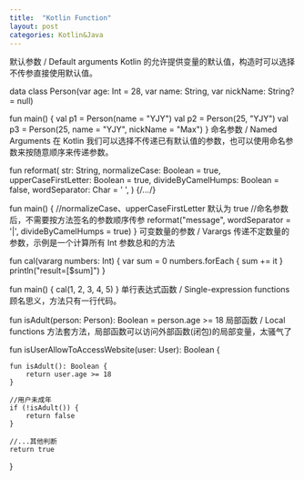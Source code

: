 ```yaml
---
title:  "Kotlin Function"
layout: post
categories: Kotlin&Java
---
```


默认参数 / Default arguments
Kotlin 的允许提供变量的默认值，构造时可以选择不传参直接使用默认值。

data class Person(var age: Int = 28, var name: String, var nickName: String? = null)
 
fun main() {
    val p1 = Person(name = "YJY")
    val p2 = Person(25, "YJY")
    val p3 = Person(25, name = "YJY", nickName = "Max")
}
命名参数 / Named Arguments
在 Kotlin 我们可以选择不传递已有默认值的参数，也可以使用命名参数来按随意顺序来传递参数。

fun reformat(
    str: String,
    normalizeCase: Boolean = true,
    upperCaseFirstLetter: Boolean = true,
    divideByCamelHumps: Boolean = false,
    wordSeparator: Char = ' ',
) {/*...*/}
 
fun main() {
    //normalizeCase、upperCaseFirstLetter 默认为 true
    //命名参数后，不需要按方法签名的参数顺序传参
    reformat("message", wordSeparator = '|', divideByCamelHumps = true)
}
可变数量的参数 / Varargs
传递不定数量的参数，示例是一个计算所有 Int 参数总和的方法

fun cal(vararg numbers: Int) {
    var sum = 0
    numbers.forEach {
        sum += it
    }
    println("result=[$sum]")
}
 
fun main() {
    cal(1, 2, 3, 4, 5)
}
单行表达式函数 / Single-expression functions
顾名思义，方法只有一行代码。

fun isAdult(person: Person): Boolean = person.age >= 18
局部函数 / Local functions
方法套方法，局部函数可以访问外部函数(闭包)的局部变量，太骚气了

fun isUserAllowToAccessWebsite(user: User): Boolean {
 
    fun isAdult(): Boolean {
        return user.age >= 18
    }
 
    //用户未成年
    if (!isAdult()) {
        return false
    }
 
    //...其他判断
    return true
}
